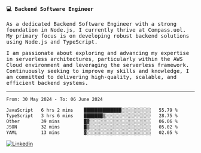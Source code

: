 
<samp>
  
#### 💻 Backend Software Engineer

As a dedicated Backend Software Engineer with a strong foundation in Node.js, I currently thrive at Compass.uol. My primary focus is on developing robust backend solutions using Node.js and TypeScript.

I am passionate about exploring and advancing my expertise in serverless architectures, particularly within the AWS Cloud environment and leveraging the serverless framework. Continuously seeking to improve my skills and knowledge, I am committed to delivering high-quality, scalable, and efficient backend systems.

---

<!--START_SECTION:waka-->

```txt
From: 30 May 2024 - To: 06 June 2024

JavaScript   6 hrs 2 mins    ██████████████░░░░░░░░░░░   55.79 %
TypeScript   3 hrs 6 mins    ███████▒░░░░░░░░░░░░░░░░░   28.75 %
Other        39 mins         █▓░░░░░░░░░░░░░░░░░░░░░░░   06.06 %
JSON         32 mins         █▒░░░░░░░░░░░░░░░░░░░░░░░   05.02 %
YAML         13 mins         ▓░░░░░░░░░░░░░░░░░░░░░░░░   02.05 %
```

<!--END_SECTION:waka-->
  
</samp>

[![Linkedin](https://img.shields.io/badge/-Mateus%20Garcia-c080ff?style=flat-square&logo=Linkedin&logoColor=white&link=https://www.linkedin.com/in/mpgxc)](https://www.linkedin.com/in/mateusogarcia) 
